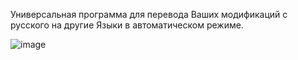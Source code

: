 Универсальная программа для перевода Ваших модификаций с русского на другие Языки в автоматическом режиме.

![image](https://github.com/user-attachments/assets/eae853f3-196f-49a6-98d1-2cc8e695e355)
